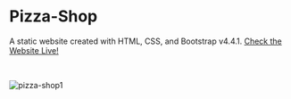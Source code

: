 # Pizza-Shop
A static website created with HTML, CSS, and Bootstrap v4.4.1. <a href="https://parajdox.github.io/Pizza-Shop/">Check the Website Live!</a>

<br/>

![pizza-shop1](https://user-images.githubusercontent.com/62003240/131103219-2a71279c-ea3d-46d2-8679-b0b324c9e4f0.png)
